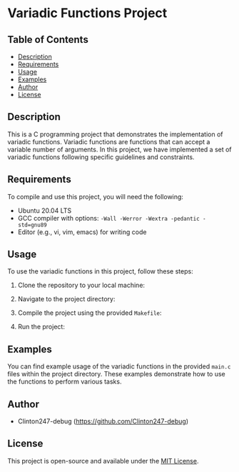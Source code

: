 # Variadic Functions Project

## Table of Contents
- [Description](#description)
- [Requirements](#requirements)
- [Usage](#usage)
- [Examples](#examples)
- [Author](#author)
- [License](#license)

## Description
This is a C programming project that demonstrates the implementation of variadic functions. Variadic functions are functions that can accept a variable number of arguments. In this project, we have implemented a set of variadic functions following specific guidelines and constraints.

## Requirements
To compile and use this project, you will need the following:
- Ubuntu 20.04 LTS
- GCC compiler with options: `-Wall -Werror -Wextra -pedantic -std=gnu89`
- Editor (e.g., vi, vim, emacs) for writing code

## Usage
To use the variadic functions in this project, follow these steps:

1. Clone the repository to your local machine:

2. Navigate to the project directory:

3. Compile the project using the provided `Makefile`:

4. Run the project:

## Examples
You can find example usage of the variadic functions in the provided `main.c` files within the project directory. These examples demonstrate how to use the functions to perform various tasks.

## Author
- Clinton247-debug (https://github.com/Clinton247-debug)

## License
This project is open-source and available under the [MIT License](LICENSE).


